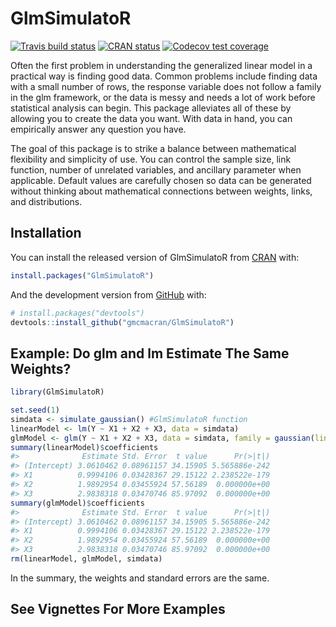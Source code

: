 
<!-- README.md is generated from README.Rmd. Please edit that file -->

# GlmSimulatoR

<!-- badges: start -->

[![Travis build
status](https://travis-ci.org/gmcmacran/GlmSimulatoR.svg?branch=master)](https://travis-ci.org/gmcmacran/GlmSimulatoR)
[![CRAN
status](https://www.r-pkg.org/badges/version/GlmSimulatoR)](https://cran.r-project.org/package=GlmSimulatoR)
[![Codecov test
coverage](https://codecov.io/gh/gmcmacran/GlmSimulatoR/branch/master/graph/badge.svg)](https://codecov.io/gh/gmcmacran/GlmSimulatoR?branch=master)
<!-- badges: end -->

Often the first problem in understanding the generalized linear model in
a practical way is finding good data. Common problems include finding
data with a small number of rows, the response variable does not follow
a family in the glm framework, or the data is messy and needs a lot of
work before statistical analysis can begin. This package alleviates all
of these by allowing you to create the data you want. With data in hand,
you can empirically answer any question you have.

The goal of this package is to strike a balance between mathematical
flexibility and simplicity of use. You can control the sample size, link
function, number of unrelated variables, and ancillary parameter when
applicable. Default values are carefully chosen so data can be generated
without thinking about mathematical connections between weights, links,
and distributions.

## Installation

You can install the released version of GlmSimulatoR from
[CRAN](https://CRAN.R-project.org) with:

``` r
install.packages("GlmSimulatoR")
```

And the development version from [GitHub](https://github.com/) with:

``` r
# install.packages("devtools")
devtools::install_github("gmcmacran/GlmSimulatoR")
```

## Example: Do glm and lm Estimate The Same Weights?

``` r
library(GlmSimulatoR)

set.seed(1)
simdata <- simulate_gaussian() #GlmSimulatoR function
linearModel <- lm(Y ~ X1 + X2 + X3, data = simdata)
glmModel <- glm(Y ~ X1 + X2 + X3, data = simdata, family = gaussian(link = "identity"))
summary(linearModel)$coefficients
#>              Estimate Std. Error  t value      Pr(>|t|)
#> (Intercept) 3.0610462 0.08961157 34.15905 5.565886e-242
#> X1          0.9994106 0.03428367 29.15122 2.238522e-179
#> X2          1.9892954 0.03455924 57.56189  0.000000e+00
#> X3          2.9838318 0.03470746 85.97092  0.000000e+00
summary(glmModel)$coefficients
#>              Estimate Std. Error  t value      Pr(>|t|)
#> (Intercept) 3.0610462 0.08961157 34.15905 5.565886e-242
#> X1          0.9994106 0.03428367 29.15122 2.238522e-179
#> X2          1.9892954 0.03455924 57.56189  0.000000e+00
#> X3          2.9838318 0.03470746 85.97092  0.000000e+00
rm(linearModel, glmModel, simdata)
```

In the summary, the weights and standard errors are the same.

## See Vignettes For More Examples
